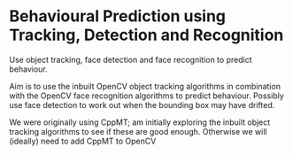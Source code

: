 Behavioural Prediction using Tracking, Detection and Recognition
================================================================

Use object tracking, face detection and face recognition to predict behaviour.

Aim is to use the inbuilt OpenCV object tracking algorithms in combination with the OpenCV face recognition algorithms to predict behaviour.   Possibly use face detection to work out when the bounding box may have drifted.

We were originally using CppMT; am initially exploring the inbuilt object tracking algorithms to see if these are good enough.  Otherwise we will (ideally) need to add CppMT to OpenCV

